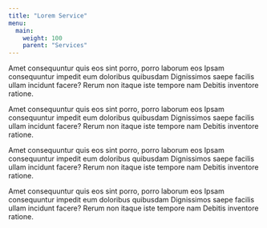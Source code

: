 ```yaml
---
title: "Lorem Service"
menu:
  main:
    weight: 100
    parent: "Services"
---
```


Amet consequuntur quis eos sint porro, porro laborum eos Ipsam consequuntur
impedit eum doloribus quibusdam Dignissimos saepe facilis ullam incidunt
facere? Rerum non itaque iste tempore nam Debitis inventore ratione.

Amet consequuntur quis eos sint porro, porro laborum eos Ipsam consequuntur
impedit eum doloribus quibusdam Dignissimos saepe facilis ullam incidunt
facere? Rerum non itaque iste tempore nam Debitis inventore ratione.

Amet consequuntur quis eos sint porro, porro laborum eos Ipsam consequuntur
impedit eum doloribus quibusdam Dignissimos saepe facilis ullam incidunt
facere? Rerum non itaque iste tempore nam Debitis inventore ratione.

Amet consequuntur quis eos sint porro, porro laborum eos Ipsam consequuntur
impedit eum doloribus quibusdam Dignissimos saepe facilis ullam incidunt
facere? Rerum non itaque iste tempore nam Debitis inventore ratione.
